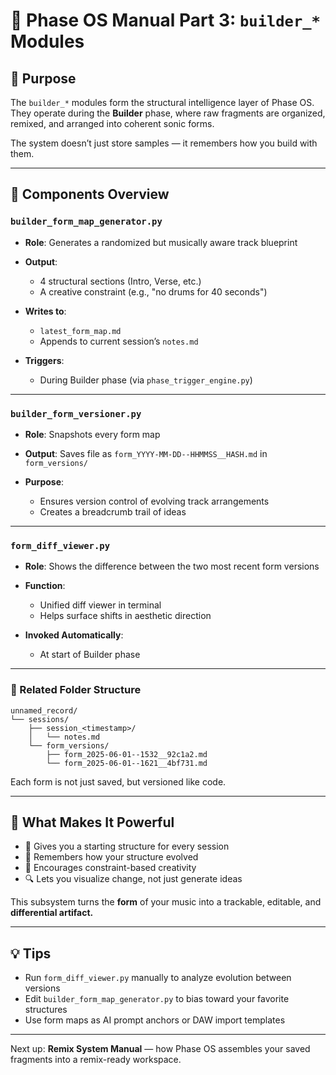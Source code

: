 # 📘 Phase OS Manual Part 3: `builder_*` Modules

## 🧩 Purpose

The `builder_*` modules form the structural intelligence layer of Phase OS. They operate during the **Builder** phase, where raw fragments are organized, remixed, and arranged into coherent sonic forms.

The system doesn’t just store samples — it remembers how you build with them.

---

## 📂 Components Overview

### `builder_form_map_generator.py`

* **Role**: Generates a randomized but musically aware track blueprint
* **Output**:

  * 4 structural sections (Intro, Verse, etc.)
  * A creative constraint (e.g., "no drums for 40 seconds")
* **Writes to**:

  * `latest_form_map.md`
  * Appends to current session’s `notes.md`
* **Triggers**:

  * During Builder phase (via `phase_trigger_engine.py`)

---

### `builder_form_versioner.py`

* **Role**: Snapshots every form map
* **Output**: Saves file as `form_YYYY-MM-DD--HHMMSS__HASH.md` in `form_versions/`
* **Purpose**:

  * Ensures version control of evolving track arrangements
  * Creates a breadcrumb trail of ideas

---

### `form_diff_viewer.py`

* **Role**: Shows the difference between the two most recent form versions
* **Function**:

  * Unified diff viewer in terminal
  * Helps surface shifts in aesthetic direction
* **Invoked Automatically**:

  * At start of Builder phase

---

### 📁 Related Folder Structure

```
unnamed_record/
└── sessions/
    ├── session_<timestamp>/
    │   └── notes.md
    └── form_versions/
        ├── form_2025-06-01--1532__92c1a2.md
        └── form_2025-06-01--1621__4bf731.md
```

Each form is not just saved, but versioned like code.

---

## 🧠 What Makes It Powerful

* 🎼 Gives you a starting structure for every session
* 🧬 Remembers how your structure evolved
* 🧠 Encourages constraint-based creativity
* 🔍 Lets you visualize change, not just generate ideas

This subsystem turns the **form** of your music into a trackable, editable, and **differential artifact.**

---

## 💡 Tips

* Run `form_diff_viewer.py` manually to analyze evolution between versions
* Edit `builder_form_map_generator.py` to bias toward your favorite structures
* Use form maps as AI prompt anchors or DAW import templates

---

Next up: **Remix System Manual** — how Phase OS assembles your saved fragments into a remix-ready workspace.
